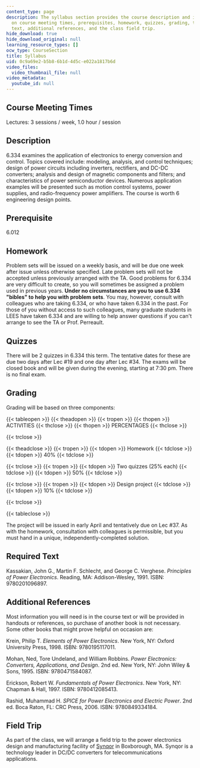 ```yaml
---
content_type: page
description: The syllabus section provides the course description and information
  on course meeting times, prerequisites, homework, quizzes, grading, the required
  text, additional references, and the class field trip.
hide_download: true
hide_download_original: null
learning_resource_types: []
ocw_type: CourseSection
title: Syllabus
uid: 0c9a69e2-b5b8-6b1d-4d5c-e022a1817b6d
video_files:
  video_thumbnail_file: null
video_metadata:
  youtube_id: null
---
```


Course Meeting Times
--------------------

Lectures: 3 sessions / week, 1.0 hour / session

Description
-----------

6.334 examines the application of electronics to energy conversion and control. Topics covered include: modeling, analysis, and control techniques; design of power circuits including inverters, rectifiers, and DC-DC converters; analysis and design of magnetic components and filters; and characteristics of power semiconductor devices. Numerous application examples will be presented such as motion control systems, power supplies, and radio-frequency power amplifiers. The course is worth 6 engineering design points.

Prerequisite
------------

6.012

Homework
--------

Problem sets will be issued on a weekly basis, and will be due one week after issue unless otherwise specified. Late problem sets will not be accepted unless previously arranged with the TA. Good problems for 6.334 are very difficult to create, so you will sometimes be assigned a problem used in previous years. **Under no circumstances are you to use 6.334 "bibles" to help you with problem sets**. You may, however, consult with colleagues who are taking 6.334, or who have taken 6.334 in the past. For those of you without access to such colleagues, many graduate students in LEES have taken 6.334 and are willing to help answer questions if you can't arrange to see the TA or Prof. Perreault.

Quizzes
-------

There will be 2 quizzes in 6.334 this term. The tentative dates for these are due two days after Lec #19 and one day after Lec #34. The exams will be closed book and will be given during the evening, starting at 7:30 pm. There is no final exam.

Grading
-------

Grading will be based on three components:

{{< tableopen >}}
{{< theadopen >}}
{{< tropen >}}
{{< thopen >}}
ACTIVITIES
{{< thclose >}}
{{< thopen >}}
PERCENTAGES
{{< thclose >}}

{{< trclose >}}

{{< theadclose >}}
{{< tropen >}}
{{< tdopen >}}
Homework
{{< tdclose >}}
{{< tdopen >}}
40%
{{< tdclose >}}

{{< trclose >}}
{{< tropen >}}
{{< tdopen >}}
Two quizzes (25% each)
{{< tdclose >}}
{{< tdopen >}}
50%
{{< tdclose >}}

{{< trclose >}}
{{< tropen >}}
{{< tdopen >}}
Design project
{{< tdclose >}}
{{< tdopen >}}
10%
{{< tdclose >}}

{{< trclose >}}

{{< tableclose >}}

  

The project will be issued in early April and tentatively due on Lec #37. As with the homework, consultation with colleagues is permissible, but you must hand in a unique, independently-completed solution.

Required Text
-------------

Kassakian, John G., Martin F. Schlecht, and George C. Verghese. _Principles of Power Electronics_. Reading, MA: Addison-Wesley, 1991. ISBN: 9780201096897.

Additional References
---------------------

Most information you will need is in the course text or will be provided in handouts or references, so purchase of another book is not necessary. Some other books that might prove helpful on occasion are:

Krein, Philip T. _Elements of Power Electronics_. New York, NY: Oxford University Press, 1998. ISBN: 9780195117011.

Mohan, Ned, Tore Undeland, and William Robbins. _Power Electronics: Converters, Applications, and Design_. 2nd ed. New York, NY: John Wiley & Sons, 1995. ISBN: 9780471584087.

Erickson, Robert W. _Fundamentals of Power Electronics_. New York, NY: Chapman & Hall, 1997. ISBN: 9780412085413.

Rashid, Muhammad H. _SPICE for Power Electronics and Electric Power_. 2nd ed. Boca Raton, FL: CRC Press, 2006. ISBN: 9780849334184.

Field Trip
----------

As part of the class, we will arrange a field trip to the power electronics design and manufacturing facility of [Synqor](http://www.synqor.com/) in Boxborough, MA. Synqor is a technology leader in DC/DC converters for telecommunications applications.